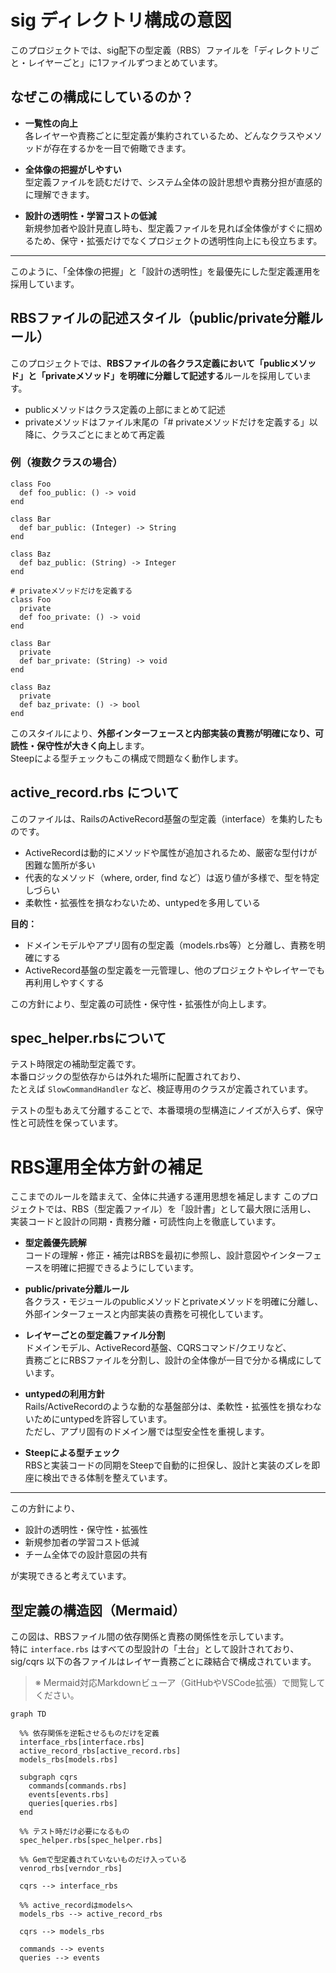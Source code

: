 # sig ディレクトリ構成の意図

このプロジェクトでは、sig配下の型定義（RBS）ファイルを「ディレクトリごと・レイヤーごと」に1ファイルずつまとめています。

## なぜこの構成にしているのか？

- **一覧性の向上**  
  各レイヤーや責務ごとに型定義が集約されているため、どんなクラスやメソッドが存在するかを一目で俯瞰できます。

- **全体像の把握がしやすい**  
  型定義ファイルを読むだけで、システム全体の設計思想や責務分担が直感的に理解できます。

- **設計の透明性・学習コストの低減**  
  新規参加者や設計見直し時も、型定義ファイルを見れば全体像がすぐに掴めるため、保守・拡張だけでなくプロジェクトの透明性向上にも役立ちます。

---

このように、「全体像の把握」と「設計の透明性」を最優先にした型定義運用を採用しています。 

## RBSファイルの記述スタイル（public/private分離ルール）

このプロジェクトでは、**RBSファイルの各クラス定義において「publicメソッド」と「privateメソッド」を明確に分離して記述する**ルールを採用しています。

- publicメソッドはクラス定義の上部にまとめて記述
- privateメソッドはファイル末尾の「# privateメソッドだけを定義する」以降に、クラスごとにまとめて再定義

### 例（複数クラスの場合）

```rbs
class Foo
  def foo_public: () -> void
end

class Bar
  def bar_public: (Integer) -> String
end

class Baz
  def baz_public: (String) -> Integer
end

# privateメソッドだけを定義する
class Foo
  private
  def foo_private: () -> void
end

class Bar
  private
  def bar_private: (String) -> void
end

class Baz
  private
  def baz_private: () -> bool
end
```

このスタイルにより、**外部インターフェースと内部実装の責務が明確になり、可読性・保守性が大きく向上**します。  
Steepによる型チェックもこの構成で問題なく動作します。

## active_record.rbs について

このファイルは、RailsのActiveRecord基盤の型定義（interface）を集約したものです。

- ActiveRecordは動的にメソッドや属性が追加されるため、厳密な型付けが困難な箇所が多い
- 代表的なメソッド（where, order, find など）は返り値が多様で、型を特定しづらい
- 柔軟性・拡張性を損なわないため、untypedを多用している

**目的：**
- ドメインモデルやアプリ固有の型定義（models.rbs等）と分離し、責務を明確にする
- ActiveRecord基盤の型定義を一元管理し、他のプロジェクトやレイヤーでも再利用しやすくする

この方針により、型定義の可読性・保守性・拡張性が向上します。

## spec_helper.rbsについて
テスト時限定の補助型定義です。  
本番ロジックの型依存からは外れた場所に配置されており、  
たとえば `SlowCommandHandler` など、検証専用のクラスが定義されています。

テストの型もあえて分離することで、本番環境の型構造にノイズが入らず、保守性と可読性を保っています。

# RBS運用全体方針の補足

ここまでのルールを踏まえて、全体に共通する運用思想を補足します
このプロジェクトでは、RBS（型定義ファイル）を「設計書」として最大限に活用し、  
実装コードと設計の同期・責務分離・可読性向上を徹底しています。

- **型定義優先読解**  
  コードの理解・修正・補完はRBSを最初に参照し、設計意図やインターフェースを明確に把握できるようにしています。

- **public/private分離ルール**  
  各クラス・モジュールのpublicメソッドとprivateメソッドを明確に分離し、  
  外部インターフェースと内部実装の責務を可視化しています。

- **レイヤーごとの型定義ファイル分割**  
  ドメインモデル、ActiveRecord基盤、CQRSコマンド/クエリなど、  
  責務ごとにRBSファイルを分割し、設計の全体像が一目で分かる構成にしています。

- **untypedの利用方針**  
  Rails/ActiveRecordのような動的な基盤部分は、柔軟性・拡張性を損なわないためにuntypedを許容しています。  
  ただし、アプリ固有のドメイン層では型安全性を重視します。

- **Steepによる型チェック**  
  RBSと実装コードの同期をSteepで自動的に担保し、設計と実装のズレを即座に検出できる体制を整えています。

---

この方針により、  
- 設計の透明性・保守性・拡張性  
- 新規参加者の学習コスト低減  
- チーム全体での設計意図の共有

が実現できると考えています。

## 型定義の構造図（Mermaid）

この図は、RBSファイル間の依存関係と責務の関係性を示しています。  
特に `interface.rbs` はすべての型設計の「土台」として設計されており、  
sig/cqrs 以下の各ファイルはレイヤー責務ごとに疎結合で構成されています。

> ※ Mermaid対応Markdownビューア（GitHubやVSCode拡張）で閲覧してください。
```mermaid
graph TD

  %% 依存関係を逆転させるものだけを定義
  interface_rbs[interface.rbs]
  active_record_rbs[active_record.rbs]
  models_rbs[models.rbs]  

  subgraph cqrs
    commands[commands.rbs]
    events[events.rbs]    
    queries[queries.rbs]
  end

  %% テスト時だけ必要になるもの
  spec_helper.rbs[spec_helper.rbs]   
  
  %% Gemで型定義されていないものだけ入っている
  venrod_rbs[verndor_rbs] 
  
  cqrs --> interface_rbs

  %% active_recordはmodelsへ
  models_rbs --> active_record_rbs 

  cqrs --> models_rbs    

  commands --> events
  queries --> events
  
```